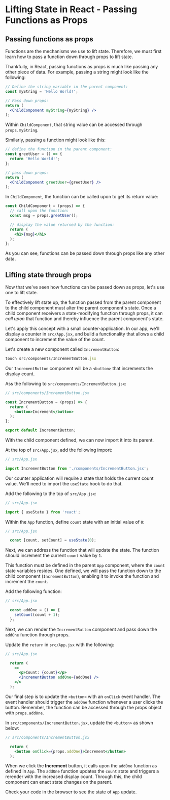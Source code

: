 # Lifting State in React - Passing Functions as Props

## Passing functions as props
Functions are the mechanisms we use to lift state. Therefore, we must first learn how to pass a function down through props to lift state. 

Thankfully, in React, passing functions as props is much like passing any other piece of data. For example, passing a string might look like the following: 

```jsx
// Define the string variable in the parent component:
const myString = 'Hello World!';

// Pass down props:
return (
  <ChildComponent myString={myString} />
);
```

Within `ChildComponent`, that string value can be accessed through `props.myString`.

Similarly, passing a function might look like this:

```jsx
// define the function in the parent component:
const greetUser = () => {
  return 'Hello World!';
};

// pass down props:
return (
  <ChildComponent greetUser={greetUser} />
);
```

In `ChildComponent`, the function can be called upon to get its return value: 

```jsx
const ChildComponent = (props) => {
  // call upon the function:
  const msg = props.greetUser();

  // display the value returned by the function:
  return (
    <h1>{msg}</h1>
  );
};
```

As you can see, functions can be passed down through props like any other data. 

## Lifting state through props
Now that we've seen how functions can be passed down as props, let's use one to lift state.

To effectively lift state up, the function passed from the parent component to the child component must alter the parent component's state. Once a child component receivers a state-modifying function through props, it can *call upon* that function and thereby influence the parent component's state. 

Let's apply this concept with a small counter-application. In our app, we'll display a counter in `src/App.jsx`, and build a functionality that allows a child component to increment the value of the count. 

Let's create a new component called `IncrementButton`: 

```jsx
touch src/components/IncrementButton.jsx
```

Our `IncrementButton` component will be a `<button>` that increments the display count. 

Ass the following to `src/components/IncrementButton.jsx`:

```jsx
// src/components/IncrementButton.jsx

const IncrementButton = (props) => {
  return (
    <button>Increment</button>
  );
};

export default IncrementButton;
```

With the child component defined, we can now import it into its parent. 

At the top of `src/App.jsx`, add the following import:

```jsx
// src/App.jsx

import IncrementButton from './components/IncrementButton.jsx';
```

Our counter application will require a state that holds the current count value. We'll need to import the `useState` hook to do that. 

Add the following to the top of `src/App.jsx`:

```jsx
// src/App.jsx

import { useState } from 'react';
```

Within the `App` function, define `count` state with an initial value of `0`:

```jsx
// src/App.jsx

  const [count, setCount] = useState(0);
```

Next, we can address the function that will update the state. The function should increment the current `count` value by `1`.

This function must be defined in the parent `App` component, where the `count` state variables resides. One defined, we will pass the function down to the child component (`IncrementButton`), enabling it to invoke the function and increment the `count`. 

Add the following function: 

```jsx
// src/App.jsx

  const addOne = () => {
    setCount(count + 1);
  };
```

Next, we can render the `IncrementButton` component and pass down the `addOne` function through props. 

Update the `return` in `src/App.jsx` with the following: 

```jsx
// src/App.jsx

  return (
    <>
      <p>Count: {count}</p>
      <IncrementButton addOne={addOne} />
    </>
  );
```

Our final step is to update the `<button>` with an `onClick` event handler. The event handler should trigger the `addOne` function whenever a user clicks the button. Remember, the function can be accessed through the props object with `props.addOne`.

In `src/components/IncrementButton.jsx`, update the `<button>` as shown below: 

```jsx
// src/components/IncrementButton.jsx

  return (
    <button onClick={props.addOne}>Increment</button>
  );
```

When we click the **Increment** button, it calls upon the `addOne` function as defined in `App`. The `addOne` function updates the `count` state and triggers a rerender with the increased display count. Through this, the child component can enact state changes on the parent. 

Check your code in the browser to see the state of `App` update.